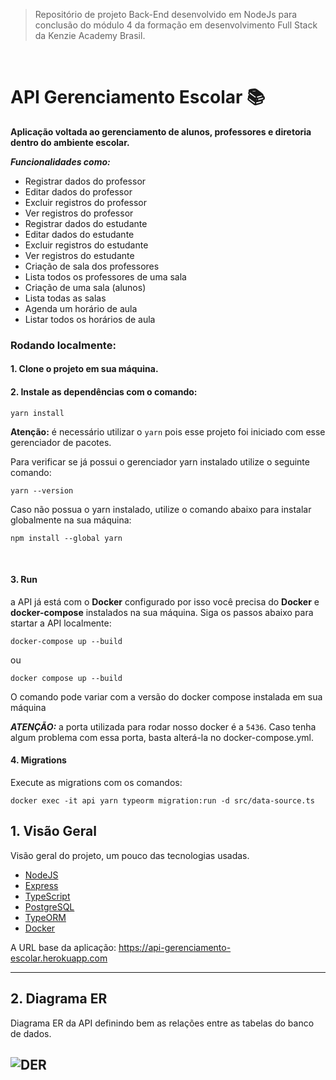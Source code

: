 > Repositório de projeto Back-End desenvolvido em NodeJs para conclusão do módulo 4 da formação em desenvolvimento Full Stack da Kenzie Academy Brasil.
 <br />
 
# API Gerenciamento Escolar 📚

**Aplicação voltada ao gerenciamento de alunos, professores e diretoria dentro do ambiente escolar.**

***Funcionalidades como:***

- Registrar dados do professor
- Editar dados do professor
- Excluir registros do professor
- Ver registros do professor
- Registrar dados do estudante
- Editar dados do estudante
- Excluir registros do estudante
- Ver registros do estudante
- Criação de sala dos professores
- Lista todos os professores de uma sala
- Criação de uma sala (alunos)
- Lista todas as salas
- Agenda um horário de aula
- Listar todos os horários de aula


### Rodando localmente:

#### 1. Clone o projeto em sua máquina.
   
#### 2. Instale as dependências com o comando:
```shell
yarn install
```

**Atenção:** é necessário utilizar o `yarn` pois esse projeto foi iniciado com esse gerenciador de pacotes.

Para verificar se já possui o gerenciador yarn instalado utilize o seguinte comando:

````
yarn --version
````

Caso não possua o yarn instalado, utilize o comando abaixo para instalar globalmente na sua máquina:

````
npm install --global yarn
````

<br>

#### 3. Run

a API já está com o **Docker** configurado por isso você precisa do **Docker** e **docker-compose** instalados na sua máquina.
Siga os passos abaixo para startar a API localmente:
```
docker-compose up --build
````

ou
```
docker compose up --build
```

O comando pode variar com a versão do docker compose instalada em sua máquina

***ATENÇÃO:*** a porta utilizada para rodar nosso docker é a `5436`.
Caso tenha algum problema com essa porta, basta alterá-la no docker-compose.yml.

#### 4. Migrations

Execute as migrations com os comandos:
```
docker exec -it api yarn typeorm migration:run -d src/data-source.ts
```

## 1. Visão Geral

Visão geral do projeto, um pouco das tecnologias usadas.

- [NodeJS](https://nodejs.org/en/)
- [Express](https://expressjs.com/pt-br/)
- [TypeScript](https://www.typescriptlang.org/)
- [PostgreSQL](https://www.postgresql.org/)
- [TypeORM](https://typeorm.io/)
- [Docker](https://www.docker.com/)

A URL base da aplicação:
https://api-gerenciamento-escolar.herokuapp.com

---

## 2. Diagrama ER

Diagrama ER da API definindo bem as relações entre as tabelas do banco de dados.  

![DER](https://uploaddeimagens.com.br/images/004/091/971/full/gerenciamento_escolar_XML.drawio_%283%29.png?1667655871)
---




